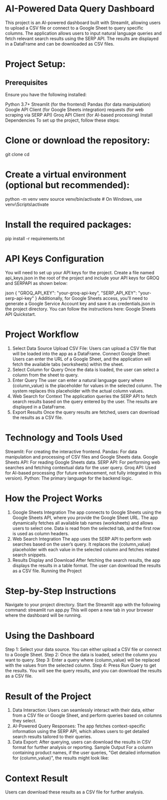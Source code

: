 # AI-Powered Data Query Dashboard
This project is an AI-powered dashboard built with Streamlit, allowing users to upload a CSV file or connect to a Google Sheet to query specific columns. The application allows users to input natural language queries and fetch relevant search results using the SERP API. The results are displayed in a DataFrame and can be downloaded as CSV files.

# Project Setup:
## Prerequisites
Ensure you have the following installed:

Python 3.7+
Streamlit (for the frontend)
Pandas (for data manipulation)
Google API Client (for Google Sheets integration)
requests (for web scraping via SERP API)
Groq API Client (for AI-based processing)
Install Dependencies
To set up the project, follow these steps:

# Clone or download the repository:
git clone <your-repo-url>
cd <your-repo-directory>

# Create a virtual environment (optional but recommended):
python -m venv venv
source venv/bin/activate   # On Windows, use venv\Scripts\activate

# Install the required packages:
pip install -r requirements.txt

# API Keys Configuration
You will need to set up your API keys for the project. Create a file named api_keys.json in the root of the project and include your API keys for GROQ and SERPAPI as shown below:

json
{
    "GROQ_API_KEY": "your-groq-api-key",
    "SERP_API_KEY": "your-serp-api-key"
}
Additionally, for Google Sheets access, you'll need to generate a Google Service Account key and save it as credentials.json in the project directory. You can follow the instructions here: Google Sheets API Quickstart.

# Project Workflow
1. Select Data Source
Upload CSV File: Users can upload a CSV file that will be loaded into the app as a DataFrame.
Connect Google Sheet: Users can enter the URL of a Google Sheet, and the application will fetch the available tabs (worksheets) within the sheet.
2. Select Column for Query
Once the data is loaded, the user can select a column from the sheet to query.
3. Enter Query
The user can enter a natural language query where {column_value} is the placeholder for values in the selected column. The system replaces this placeholder with the actual column values.
4. Web Search for Context
The application queries the SERP API to fetch search results based on the query entered by the user. The results are displayed in a DataFrame.
5. Export Results
Once the query results are fetched, users can download the results as a CSV file.

# Technology and Tools Used
Streamlit: For creating the interactive frontend.
Pandas: For data manipulation and processing of CSV files and Google Sheets data.
Google Sheets API: For reading Google Sheets data.
SERP API: For performing web searches and fetching contextual data for the user query.
Groq API: Used for AI-based processing (for future enhancement, not fully integrated in this version).
Python: The primary language for the backend logic.

# How the Project Works
1. Google Sheets Integration
The app connects to Google Sheets using the Google Sheets API, where you provide the Google Sheet URL.
The app dynamically fetches all available tab names (worksheets) and allows users to select one.
Data is read from the selected tab, and the first row is used as column headers.
2. Web Search Integration
The app uses the SERP API to perform web searches based on the user’s query. It replaces the {column_value} placeholder with each value in the selected column and fetches related search snippets.
3. Results Display and Download
After fetching the search results, the app displays the results in a table format. The user can download the results as a CSV file.
Running the Project

# Step-by-Step Instructions
Navigate to your project directory.
Start the Streamlit app with the following command:
streamlit run app.py
This will open a new tab in your browser where the dashboard will be running.

# Using the Dashboard
Step 1: Select your data source. You can either upload a CSV file or connect to a Google Sheet.
Step 2: Once the data is loaded, select the column you want to query.
Step 3: Enter a query where {column_value} will be replaced with the values from the selected column.
Step 4: Press Run Query to get the results. You will see the query results, and you can download the results as a CSV file.

# Result of the Project
1. Data Interaction:
Users can seamlessly interact with their data, either from a CSV file or Google Sheet, and perform queries based on columns they select.
2. AI-Powered Query Responses:
The app fetches context-specific information using the SERP API, which allows users to get detailed search results tailored to their queries.
3. Data Export:
After querying, users can download the results in CSV format for further analysis or reporting.
Sample Output
For a column containing product names, if the user queries, "Get detailed information for {column_value}", the results might look like:

# Context	Result

Users can download these results as a CSV file for further analysis.

